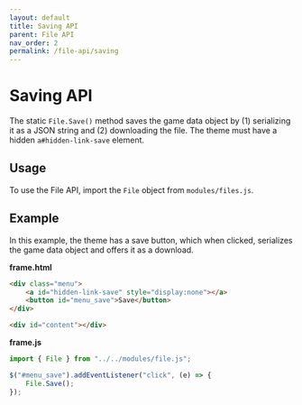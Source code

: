 ```yaml
---
layout: default
title: Saving API
parent: File API
nav_order: 2
permalink: /file-api/saving
---
```


# Saving API

The static `File.Save()` method saves the game data object by (1) serializing it as a JSON string and (2) downloading the file. The theme must have a hidden `a#hidden-link-save` element.

## Usage

To use the File API, import the `File` object from `modules/files.js`.

## Example

In this example, the theme has a save button, which when clicked, serializes the game data object and offers it as a download.

**frame.html**

```html
<div class="menu">
	<a id="hidden-link-save" style="display:none"></a>
	<button id="menu_save">Save</button>
</div>

<div id="content"></div>
```

**frame.js**

```javascript
import { File } from "../../modules/file.js";

$("#menu_save").addEventListener("click", (e) => {
	File.Save();
});

```